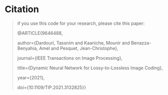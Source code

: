 # Citation
>if you use this code for your research, please cite this paper:
>
>@ARTICLE{9646488,
>
>  author={Dardouri, Tassnim and Kaaniche, Mounir and Benazza-Benyahia, Amel and Pesquet, Jean-Christophe},
>
>  journal={IEEE Transactions on Image Processing}, 
>  
>  title={Dynamic Neural Network for Lossy-to-Lossless Image Coding}, 
>  
>  year={2021},
>  
>  doi={10.1109/TIP.2021.3132825}}
>  
